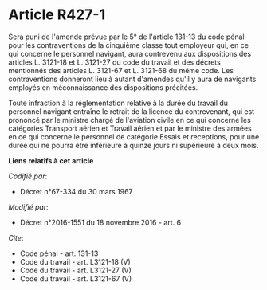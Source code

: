 # Article R427-1

Sera puni de l'amende prévue par le 5° de l'article 131-13 du code pénal pour les contraventions de la cinquième classe tout
employeur qui, en ce qui concerne le personnel navigant, aura contrevenu aux dispositions des articles L. 3121-18 et L.
3121-27 du code du travail et des décrets mentionnés des articles L. 3121-67 et L. 3121-68 du même code. Les contraventions
donneront lieu à autant d'amendes qu'il y aura de navigants employés en méconnaissance des dispositions précitées. 

Toute infraction à la réglementation relative à la durée du travail du personnel navigant entraîne le retrait de la licence
du contrevenant, qui est prononcé par le ministre chargé de l'aviation civile en ce qui concerne les catégories Transport
aérien et Travail aérien et par le ministre des armées en ce qui concerne le personnel de catégorie Essais et receptions,
pour une durée qui ne pourra être inférieure à quinze jours ni supérieure à deux mois.

**Liens relatifs à cet article**

_Codifié par_:

  - Décret n°67-334 du 30 mars 1967

_Modifié par_:

  - Décret n°2016-1551 du 18 novembre 2016 - art. 6

_Cite_:

  - Code pénal - art. 131-13
  - Code du travail - art. L3121-18 (V)
  - Code du travail - art. L3121-27 (V)
  - Code du travail - art. L3121-67 (V)
